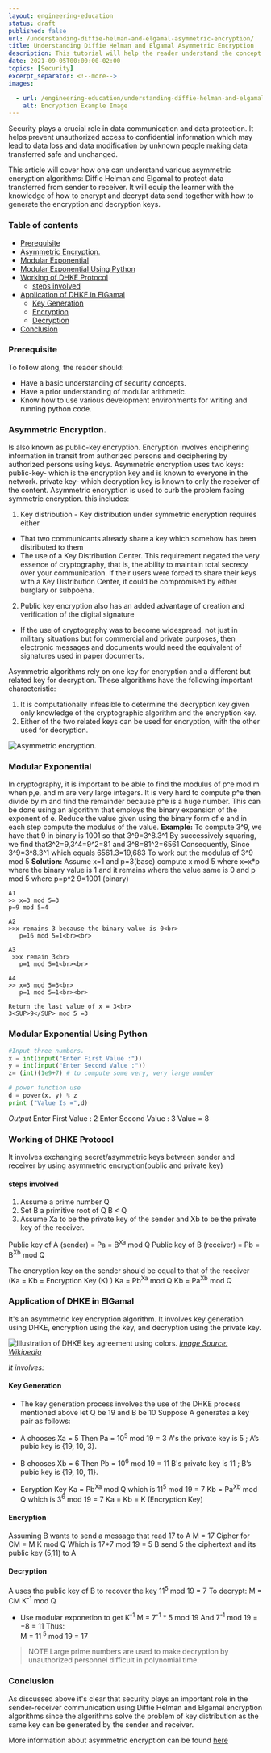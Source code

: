 ```yaml
---
layout: engineering-education
status: draft
published: false
url: /understanding-diffie-helman-and-elgamal-asymmetric-encryption/
title: Understanding Diffie Helman and Elgamal Asymmetric Encryption
description: This tutorial will help the reader understand the concept of Diffie Helman and Elgamal Asymmetric encryption algorithms together with key generation,encryption and decryption process.
date: 2021-09-05T00:00:00-02:00 
topics: [Security]
excerpt_separator: <!--more-->
images:

  - url: /engineering-education/understanding-diffie-helman-and-elgamal-asymmetric-encryption/hero.jpg
    alt: Encryption Example Image
---
```

Security plays a crucial role in data communication and data protection. It helps prevent unauthorized access to confidential information which may lead to data loss and data modification by unknown people making data transferred safe and unchanged.
<!--more-->
This article will cover how one can understand various asymmetric encryption algorithms: Diffie Helman and Elgamal to protect data transferred from sender to receiver. It will equip the learner with the knowledge of how to encrypt and decrypt data send together with how to generate the encryption and decryption keys.

### Table of contents
   - [Prerequisite](#prerequisite)
   - [Asymmetric Encryption.](#asymmetric-encryption)
   - [Modular Exponential](#modular-exponential)
   - [Modular Exponential Using Python](#modular-exponential-using-python)
   - [Working of DHKE Protocol](#working-of-dhke-protocol)
      - [steps involved](#steps-involved)
   - [Application of DHKE in ElGamal](#application-of-dhke-in-elgamal)
      - [Key Generation](#key-generation)
      - [Encryption](#encryption)
      - [Decryption](#decryption)
   - [Conclusion](#conclusion)

### Prerequisite
To follow along, the reader should:
- Have a basic understanding of security concepts.
- Have a prior understanding of modular arithmetic.
- Know how to use various development environments for writing and running python code.
### Asymmetric Encryption.
Is also known as public-key encryption.
Encryption involves enciphering information in transit from authorized persons and deciphering by authorized persons using keys.
Asymmetric encryption uses two keys:
public-key- which is the encryption key and is known to everyone in the network.
private key- which decryption key is known to only the receiver of the content.
Asymmetric encryption is used to curb the problem facing symmetric encryption.
this includes:
1. Key distribution - Key distribution under symmetric encryption requires
either
* That two communicants already share a key which somehow has been distributed to them
* The use of a Key Distribution Center. This requirement negated the very essence of cryptography, that is, the ability to maintain total secrecy over your communication.
If their users were forced to share their keys with a Key Distribution Center, it could be compromised by either burglary or subpoena.
2. Public key encryption also has an added advantage of creation and verification of the digital signature
* If the use of cryptography was to become widespread, not just in military situations but for commercial and private purposes, then electronic messages and documents would need the equivalent of signatures used in paper documents.

Asymmetric algorithms rely on one key for encryption and a different but related key for decryption. These algorithms have the following important characteristic:
1. It is computationally infeasible to determine the decryption key given only knowledge of the cryptographic algorithm and the encryption key.
2. Either of the two related keys can be used for encryption, with the other used for decryption.

![Asymmetric encryption.](/\engineering-education\content\articles\understanding-diffie-helman-and-elgamal-asymmetric-encryption/asymmetric-encryption.png)

### Modular Exponential
In cryptography, it is important to be able to find the modulus of p^e mod m when p,e, and m are very large integers. It is very hard to compute p^e then divide by m and find the remainder because p^e is a huge number.
This can be done using an algorithm that employs the binary expansion of the exponent of e.
Reduce the value given using the binary form of e and in each step compute the modulus of the value.
**Example:**
To compute 3^9, we have that 9 in binary is 1001 so that 3^9=3^8.3^1
By successively squaring, we find that3^2=9,3^4=9^2=81 and 3^8=81^2=6561
Consequently,
Since 3^9=3^8.3^1 which equals 6561.3=19,683
To work out the modulus of 3^9 mod 5
**Solution:**
Assume x=1 and p=3(base)
compute x mod 5 where x=x*p where the binary value is 1 and it remains where the value same is 0
and p mod 5 where p=p^2
9=1001  (binary)

```
A1 
>> x=3 mod 5=3
p=9 mod 5=4

A2 
>>x remains 3 because the binary value is 0<br>
   p=16 mod 5=1<br><br>

A3
 >>x remain 3<br>
   p=1 mod 5=1<br><br>

A4
>> x=3 mod 5=3<br>
   p=1 mod 5=1<br><br>

Return the last value of x = 3<br>
3<SUP>9</SUP> mod 5 =3
```
### Modular Exponential Using Python
```python
#Input three numbers.
x = int(input("Enter First Value :"))
y = int(input("Enter Second Value :"))
z= (int)(1e9+7) # to compute some very, very large number 

# power function use
d = power(x, y) % z 
print ("Value Is =",d) 
```
*Output*
Enter First Value : 2
Enter Second Value : 3
Value  = 8
### Working of DHKE Protocol
It involves exchanging secret/asymmetric keys between sender and receiver by using asymmetric encryption(public and private key)
#### steps involved
1. Assume a prime number Q
2. Set B a primitive root of Q
 B < Q
3. Assume Xa to be the private key of the sender and Xb to be the private key of the receiver. 

Public key of A (sender) = Pa = B<SUP>Xa</SUP> mod Q
Public key of B (receiver) = Pb = B<SUP>Xb</SUP> mod Q

The encryption key on the sender should be equal to that of the receiver (Ka = Kb = Encryption Key (K) )
Ka = Pb<SUP>Xa</SUP> mod Q
Kb = Pa<SUP>Xb</SUP> mod Q 

### Application of DHKE in ElGamal
It's an asymmetric key encryption algorithm.
It involves key generation using DHKE, encryption using the key, and decryption using the private key.

![Illustration of DHKE key agreement using colors.](/\engineering-education\content\articles\understanding-diffie-helman-and-elgamal-asymmetric-encryption/Diffie-Helman.png)
*[Image Source: Wikipedia](https://www.google.com/url?sa=i&url=https%3A%2F%2Fen.wikipedia.org%2Fwiki%2FDiffie%25E2%2580%2593Hellman_key_exchange&psig=AOvVaw1NIqEyjjySTC7rZb5GimUv&ust=1632470050062000&source=images&cd=vfe&ved=0CAsQjRxqFwoTCIjF0KTPlPMCFQAAAAAdAAAAABAD)*

*It involves:*
#### Key Generation
* The key generation process involves the use of the DHKE process mentioned above
let Q be 19 and B be 10 
Suppose A generates a key pair as follows:

* A chooses Xa = 5
Then Pa = 10<sup>5</sup> mod 19 = 3
A's the private key is 5 ; 
A’s pubic key is {19, 10, 3}.

* B chooses Xb = 6
Then Pb = 10<sup>6</sup> mod 19 = 11
B's private key is 11 ; 
B’s pubic key is {19, 10, 11}.

* Ecryption Key
Ka = Pb<SUP>Xa</SUP> mod Q
which is 11<sup>5</sup> mod 19 = 7
Kb = Pa<SUP>Xb</SUP> mod Q
which is 3<sup>6</sup> mod 19 = 7
Ka = Kb = K (Encryption Key)

#### Encryption
Assuming B wants to send a message that read 17 to A
M = 17
Cipher for CM = M K mod Q
Which is 17*7 mod 19 = 5
B send 5 the ciphertext and its public key (5,11) to A

#### Decryption
A uses the public key of B to recover the key
11<sup>5</sup> mod 19 = 7
To decrypt: M = CM K<SUP>-1</SUP> mod Q
* Use modular exponetion to get K<SUP>-1</SUP>
M = 7<SUP>-1</SUP> * 5 mod 19
And 7<SUP>-1</SUP> mod 19 = −8 = 11
Thus:<br>
M = 11<SUP> 5</SUP> mod 19 = 17

>NOTE Large prime numbers are used to make decryption by unauthorized personnel difficult in polynomial time.

### Conclusion
As discussed above it's clear that security plays an important role in the sender-receiver communication using Diffie Helman and Elgamal encryption algorithms since the algorithms solve the problem of key distribution as the same key can be generated by the sender and receiver.

More information about asymmetric encryption can be found [here](https://cryptography.io/en/latest/hazmat/primitives/asymmetric/)

